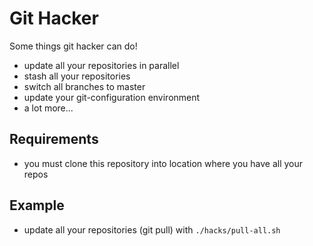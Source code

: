 # Git Hacker
Some things git hacker can do!
 - update all your repositories in parallel 
 - stash all your repositories 
 - switch all branches to master
 - update your git-configuration environment
 - a lot more...

## Requirements
 - you must clone this repository into location where you have all your repos

## Example
 - update all your repositories (git pull) with `./hacks/pull-all.sh` 
